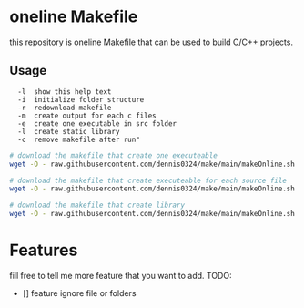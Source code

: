 # oneline Makefile

this repository is oneline Makefile that can be used to build C/C++ projects.

## Usage

```
  -l  show this help text
  -i  initialize folder structure
  -r  redownload makefile
  -m  create output for each c files
  -e  create one executable in src folder
  -l  create static library
  -c  remove makefile after run"
```

```bash
# download the makefile that create one executeable
wget -O - raw.githubusercontent.com/dennis0324/make/main/makeOnline.sh  | bash -s -- -e
```

```bash
# download the makefile that create executeable for each source file
wget -O - raw.githubusercontent.com/dennis0324/make/main/makeOnline.sh  | bash -s -- -m
```

```bash
# download the makefile that create library
wget -O - raw.githubusercontent.com/dennis0324/make/main/makeOnline.sh  | bash -s -- -l
```

# Features

fill free to tell me more feature that you want to add.
TODO:

- [] feature ignore file or folders
